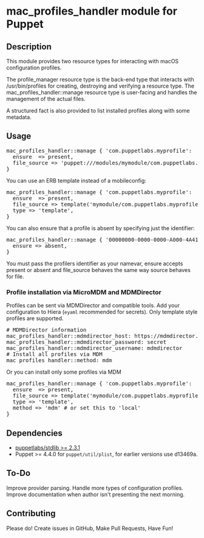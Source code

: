 # mac_profiles_handler module for Puppet

## Description

This module provides two resource types for interacting with macOS configuration profiles.

The profile_manager resource type is the back-end type that interacts with /usr/bin/profiles for creating, destroying and verifying a resource type. The mac_profiles_handler::manage resource type is user-facing and handles the management of the actual files.

A structured fact is also provided to list installed profiles along with some metadata.

## Usage

<pre>
mac_profiles_handler::manage { 'com.puppetlabs.myprofile':
  ensure  => present,
  file_source => 'puppet:///modules/mymodule/com.puppetlabs.myprofile.mobileconfig',
}
</pre>

You can use an ERB template instead of a mobileconfig:

<pre>
mac_profiles_handler::manage { 'com.puppetlabs.myprofile':
  ensure  => present,
  file_source => template('mymodule/com.puppetlabs.myprofile.erb'),
  type => 'template',
}
</pre>

You can also ensure that a profile is absent by specifying just the identifier:

<pre>
mac_profiles_handler::manage { '00000000-0000-0000-A000-4A414D460003':
  ensure => absent,
}
</pre>

You must pass the profilers identifier as your namevar, ensure accepts present or absent and file_source behaves the same way source behaves for file.

### Profile installation via MicroMDM and MDMDirector

Profiles can be sent via MDMDirector and compatible tools. Add your configuration to Hiera (`eyaml` recommended for secrets). Only template style profiles are supported.

<pre>
# MDMDirector information
mac_profiles_handler::mdmdirector_host: https://mdmdirector.company.com
mac_profiles_handler::mdmdirector_password: secret
mac_profiles_handler::mdmdirector_username: mdmdirector
# Install all profiles via MDM
mac_profiles_handler::method: mdm
</pre>

Or you can install only some profiles via MDM

<pre>
mac_profiles_handler::manage { 'com.puppetlabs.myprofile':
  ensure  => present,
  file_source => template('mymodule/com.puppetlabs.myprofile.erb'),
  type => 'template',
  method => 'mdm' # or set this to 'local'
}
</pre>

## Dependencies

- [puppetlabs/stdlib >= 2.3.1](https://forge.puppetlabs.com/puppetlabs/stdlib)
- Puppet >= 4.4.0 for `puppet/util/plist`, for earlier versions use d13469a.

## To-Do

Improve provider parsing.
Handle more types of configuration profiles.
Improve documentation when author isn't presenting the next morning.

## Contributing

Please do!
Create issues in GitHub, Make Pull Requests, Have Fun!
